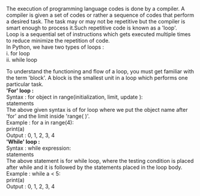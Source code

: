 The execution of programming language codes is done by a compiler. A compiler is given a set of codes or rather a sequence of codes that perform a desired task. The task may or may not be repetitive but the compiler is smart enough to process it.Such repetitive code is known as a 'loop'.<br>
Loop is a sequential set of instructions which gets executed multiple times to reduce minimize the repetition of code.<br>
In Python, we have two types of loops :<br>
i. for loop<br>
ii. while loop<br>

To understand the functioning and flow of a loop, you must get familiar with the term 'block'. A block is the smallest unit in a loop which performs one particular task.<br>
<b>'For' loop :</b><br>
Syntax : for object in range(initialization, limit, update ):
<br>statements<br>
The above given syntax is of for loop where we put the object name after 'for' and the limit inside 'range( )'.<br>
Example : for a in range(4):<br>
print(a)<br>
Output : 0, 1, 2, 3, 4<br>
<b>'While' loop :</b><br>
Syntax : while expression:<br>
statements<br>
The above statement is for while loop, where the testing condition is placed after while and it is followed by the statements placed in the loop body.<br>
Example : while a < 5:<br>
print(a)<br>
Output : 0, 1, 2, 3, 4<br>